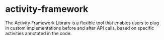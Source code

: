 # activity-framework
The Activity Framework Library is a flexible tool that enables users to plug in custom implementations before and after API calls, based on specific activities annotated in the code.
